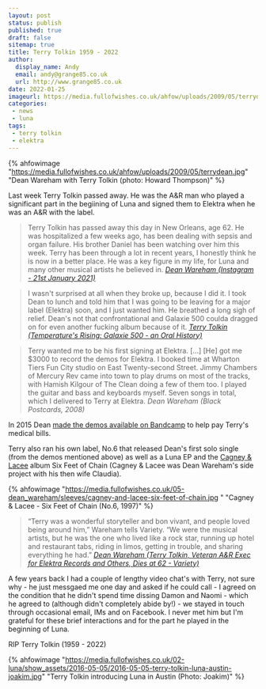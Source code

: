 ```yaml
---
layout: post
status: publish
published: true 
draft: false
sitemap: true
title: Terry Tolkin 1959 - 2022
author:
  display_name: Andy
  email: andy@grange85.co.uk
  url: http://www.grange85.co.uk
date: 2022-01-25
imageurl: https://media.fullofwishes.co.uk/ahfow/uploads/2009/05/terrydean.jpg
categories:
 - news
 - luna
tags:
 - terry tolkin
 - elektra
---
```

{% ahfowimage "https://media.fullofwishes.co.uk/ahfow/uploads/2009/05/terrydean.jpg" "Dean Wareham with Terry Tolkin (photo: Howard Thompson)" %}

Last week Terry Tolkin passed away. He was the A&R man who played a significant part in the begiining of Luna and signed them to Elektra when he was an A&R with the label.

>Terry Tolkin has passed away this day in New Orleans, age 62. He was hospitalized a few weeks ago, has been dealing with sepsis and organ failure. His brother Daniel has been watching over him this week. Terry has been through a lot in recent years, I honestly think he is now in a better place. He was a key figure in my life, for Luna and many other musical artists he believed in.
_[Dean Wareham (Instagram - 21st January 2021)](https://www.instagram.com/p/CZAJKD8PCBH/)_

<!--more-->

> I wasn't surprised at all when they broke up, because I did it. I took Dean to lunch and told him that I was going to be leaving for a major label (Elektra) soon, and I just wanted him. He breathed a long sigh of relief. Dean's not that confrontational and Galaxie 500 coulda dragged on for even another fucking album because of it.
_[Terry Tolkin (Temperature's Rising: Galaxie 500 - an Oral History)](https://pitchfork.com/features/article/7792-temperatures-rising-galaxie-500/?page=5)_

> Terry wanted me to be his first signing at Elektra. [...]  [He] got me $3000 to record the demos for Elektra. I booked time at Wharton Tiers Fun City studio on East Twenty-second Street. Jimmy Chambers of Mercury Rev came into town to play drums on most of the tracks, with Hamish Kilgour of The Clean doing a few of them too. I played the guitar and bass and keyboards myself. Seven songs in total, which I delivered to Terry at Elektra.
_Dean Wareham (Black Postcards, 2008)_

In 2015 Dean [made the demos available on Bandcamp](/2015/06/28/dean-warehams-luna-demos-on-bandcamp-for-terry-tolkin/) to help pay Terry's medical bills.

Terry also ran his own label, No.6 that released Dean's first solo single (from the demos mentioned above) as well as a Luna EP and the [Cagney & Lacee](/category/cagney-lacee/) album Six Feet of Chain (Cagney & Lacee was Dean Wareham's side project with his then wife Claudia).

{% ahfowimage "https://media.fullofwishes.co.uk/05-dean_wareham/sleeves/cagney-and-lacee-six-feet-of-chain.jpg " "Cagney & Lacee - Six Feet of Chain (No.6, 1997)" %}

> “Terry was a wonderful storyteller and bon vivant, and people loved being around him,” Wareham tells Variety. “We were the musical artists, but he was the one who lived like a rock star, running up hotel and restaurant tabs, riding in limos, getting in trouble, and sharing everything he had.”
_[Dean Wareham (Terry Tolkin, Veteran A&R Exec for Elektra Records and Others, Dies at 62 - Variety)](https://variety.com/2022/music/news/terry-tolkin-elektra-records-dead-dies-afghan-whigs-1235160381/)_

A few years back I had a couple of lengthy video chat's with Terry, not sure why - he just messgaed me one day and asked if he could call - I agreed on the condition that he didn't spend time dissing Damon and Naomi - which he agreed to (although didn't completely abide by!) - we stayed in touch through occasional email, IMs and on Facebook. I never met him but I'm grateful for these brief interactions and for the part he played in the beginning of Luna.

RIP Terry Tolkin (1959 - 2022)

{% ahfowimage "https://media.fullofwishes.co.uk/02-luna/show_assets/2016-05-05/2016-05-05-terry-tolkin-luna-austin-joakim.jpg" "Terry Tolkin introducing Luna in Austin (Photo: Joakim)" %}
